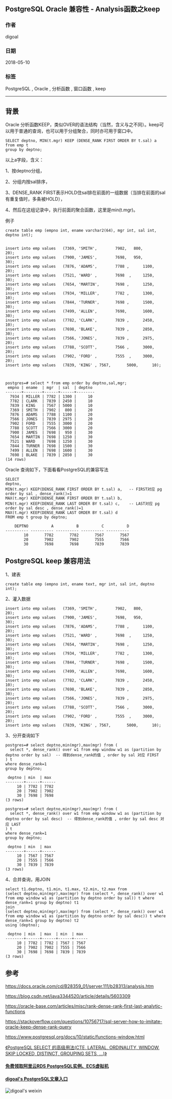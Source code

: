 ## PostgreSQL Oracle 兼容性 - Analysis函数之keep  
                                                                   
### 作者                                                                   
digoal                                                                   
                                                                   
### 日期                                                                   
2018-05-10                                                                 
                                                                   
### 标签                                                                   
PostgreSQL , Oracle , 分析函数 , 窗口函数 , keep   
                                                                   
----                                                                   
                                                                   
## 背景    
Oracle 分析函数KEEP，类似OVER的语法结构（当然，含义与之不同）。keep可以用于普通的查询，也可以用于分组聚合，同时亦可用于窗口中。  
  
```  
SELECT deptno, MIN(t.mgr) KEEP (DENSE_RANK FIRST ORDER BY t.sal) a   
from emp t   
group by deptno;  
```  
  
以上a字段，含义：  
  
1、按deptno分组，  
  
2、分组内按sal排序，  
  
3、DENSE_RANK FIRST表示HOLD住sal排在前面的一组数据（当排在前面的sal有重复值时，多条被HOLD），  
  
4、然后在这组记录中，执行前面的聚合函数，这里是min(t.mgr)。  
  
例子  
  
```  
create table emp (empno int, ename varchar2(64), mgr int, sal int, deptno int);  
  
  
insert into emp values   (7369, 'SMITH',	    7902,	800,	    20);  
insert into emp values   (7900, 'JAMES',	    7698,	950,	    30);  
insert into emp values   (7876, 'ADAMS',	    7788 ,      1100,	    20);  
insert into emp values   (7521, 'WARD' ,	    7698  ,     1250,	    30);  
insert into emp values   (7654, 'MARTIN',	    7698 ,      1250,	    30);  
insert into emp values   (7934, 'MILLER',	    7782 ,      1300,	    10);  
insert into emp values   (7844, 'TURNER',	    7698 ,      1500,	    30);  
insert into emp values   (7499, 'ALLEN',	    7698,       1600,	    30);  
insert into emp values   (7782, 'CLARK',	    7839 ,      2450,	    10);  
insert into emp values   (7698, 'BLAKE',	    7839 ,      2850,	    30);  
insert into emp values   (7566, 'JONES',	    7839 ,      2975,	    20);  
insert into emp values   (7788, 'SCOTT',	    7566 ,      3000,	    20);  
insert into emp values   (7902, 'FORD' ,	    7555  ,     3000,	    20);  
insert into emp values   (7839, 'KING' , 7567,       5000,	    10);  
  
  
  
postgres=# select * from emp order by deptno,sal,mgr;  
 empno | ename  | mgr  | sal  | deptno   
-------+--------+------+------+--------  
  7934 | MILLER | 7782 | 1300 |     10  
  7782 | CLARK  | 7839 | 2450 |     10  
  7839 | KING   | 7567 | 5000 |     10  
  7369 | SMITH  | 7902 |  800 |     20  
  7876 | ADAMS  | 7788 | 1100 |     20  
  7566 | JONES  | 7839 | 2975 |     20  
  7902 | FORD   | 7555 | 3000 |     20  
  7788 | SCOTT  | 7566 | 3000 |     20  
  7900 | JAMES  | 7698 |  950 |     30  
  7654 | MARTIN | 7698 | 1250 |     30  
  7521 | WARD   | 7698 | 1250 |     30  
  7844 | TURNER | 7698 | 1500 |     30  
  7499 | ALLEN  | 7698 | 1600 |     30  
  7698 | BLAKE  | 7839 | 2850 |     30  
(14 rows)  
```  
  
Oracle 查询如下，下面看看PostgreSQL的兼容写法  
  
```  
SELECT   
deptno,  
MIN(t.mgr) KEEP(DENSE_RANK FIRST ORDER BY t.sal) a,   -- FIRST对应 pg order by sal , dense_rank()=1  
MAX(t.mgr) KEEP(DENSE_RANK FIRST ORDER BY t.sal) b,   
MIN(t.mgr) KEEP(DENSE_RANK LAST ORDER BY t.sal) c,    -- LAST对应 pg order by sal desc , dense_rank()=1  
MAX(t.mgr) KEEP(DENSE_RANK LAST ORDER BY t.sal) d   
FROM emp t group by deptno;    
  
    DEPTNO          A          B          C          D  
---------- ---------- ---------- ---------- ----------  
        10       7782       7782       7567       7567  
        20       7902       7902       7555       7566  
        30       7698       7698       7839       7839  
```  
  
## PostgreSQL keep 兼容用法  
  
1、建表  
  
```  
create table emp (empno int, ename text, mgr int, sal int, deptno int);  
```  
  
2、灌入数据  
  
```  
insert into emp values   (7369, 'SMITH',	    7902,	800,	    20);  
insert into emp values   (7900, 'JAMES',	    7698,	950,	    30);  
insert into emp values   (7876, 'ADAMS',	    7788 ,      1100,	    20);  
insert into emp values   (7521, 'WARD' ,	    7698  ,     1250,	    30);  
insert into emp values   (7654, 'MARTIN',	    7698 ,      1250,	    30);  
insert into emp values   (7934, 'MILLER',	    7782 ,      1300,	    10);  
insert into emp values   (7844, 'TURNER',	    7698 ,      1500,	    30);  
insert into emp values   (7499, 'ALLEN',	    7698,       1600,	    30);  
insert into emp values   (7782, 'CLARK',	    7839 ,      2450,	    10);  
insert into emp values   (7698, 'BLAKE',	    7839 ,      2850,	    30);  
insert into emp values   (7566, 'JONES',	    7839 ,      2975,	    20);  
insert into emp values   (7788, 'SCOTT',	    7566 ,      3000,	    20);  
insert into emp values   (7902, 'FORD' ,	    7555  ,     3000,	    20);  
insert into emp values   (7839, 'KING' , 7567,       5000,	    10);  
```  
  
3、分开查询如下  
  
```  
postgres=# select deptno,min(mgr),max(mgr) from (  
  select *, dense_rank() over w1 from emp window w1 as (partition by deptno order by sal)  -- 得到dense_rank的值 , order by sal 对应 FIRST  
) t   
where dense_rank=1   
group by deptno;  
  
 deptno | min  | max    
--------+------+------  
     10 | 7782 | 7782  
     20 | 7902 | 7902  
     30 | 7698 | 7698  
(3 rows)  
```  
  
```  
postgres=# select deptno,min(mgr),max(mgr) from (  
  select *, dense_rank() over w1 from emp window w1 as (partition by deptno order by sal desc)  -- 得到dense_rank的值 , order by sal desc 对应 LAST  
) t   
where dense_rank=1   
group by deptno;  
  
 deptno | min  | max    
--------+------+------  
     10 | 7567 | 7567  
     20 | 7555 | 7566  
     30 | 7839 | 7839  
(3 rows)  
```  
  
4、合并查询，用JOIN  
  
```  
select t1.deptno, t1.min, t1.max, t2.min, t2.max from  
(select deptno,min(mgr),max(mgr) from (select *, dense_rank() over w1 from emp window w1 as (partition by deptno order by sal)) t where dense_rank=1 group by deptno) t1  
join  
(select deptno,min(mgr),max(mgr) from (select *, dense_rank() over w1 from emp window w1 as (partition by deptno order by sal desc)) t where dense_rank=1 group by deptno) t2  
using (deptno);  
  
 deptno | min  | max  | min  | max    
--------+------+------+------+------  
     10 | 7782 | 7782 | 7567 | 7567  
     20 | 7902 | 7902 | 7555 | 7566  
     30 | 7698 | 7698 | 7839 | 7839  
(3 rows)  
```  
  
## 参考  
https://docs.oracle.com/cd/B28359_01/server.111/b28313/analysis.htm  
  
https://blog.csdn.net/java3344520/article/details/5603309  
  
https://oracle-base.com/articles/misc/rank-dense-rank-first-last-analytic-functions  
  
https://stackoverflow.com/questions/10756717/sql-server-how-to-imitate-oracle-keep-dense-rank-query  
  
https://www.postgresql.org/docs/10/static/functions-window.html  
  
[《PostgreSQL SELECT 的高级用法(CTE, LATERAL, ORDINALITY, WINDOW, SKIP LOCKED, DISTINCT, GROUPING SETS, ...)》](../201802/20180226_05.md)    
  
  
  
  
  
  
  
  
  
  
  
  
  
#### [免费领取阿里云RDS PostgreSQL实例、ECS虚拟机](https://free.aliyun.com/ "57258f76c37864c6e6d23383d05714ea")
  
  
#### [digoal's PostgreSQL文章入口](https://github.com/digoal/blog/blob/master/README.md "22709685feb7cab07d30f30387f0a9ae")
  
  
![digoal's weixin](../pic/digoal_weixin.jpg "f7ad92eeba24523fd47a6e1a0e691b59")
  
  
  
  
  
  
  
